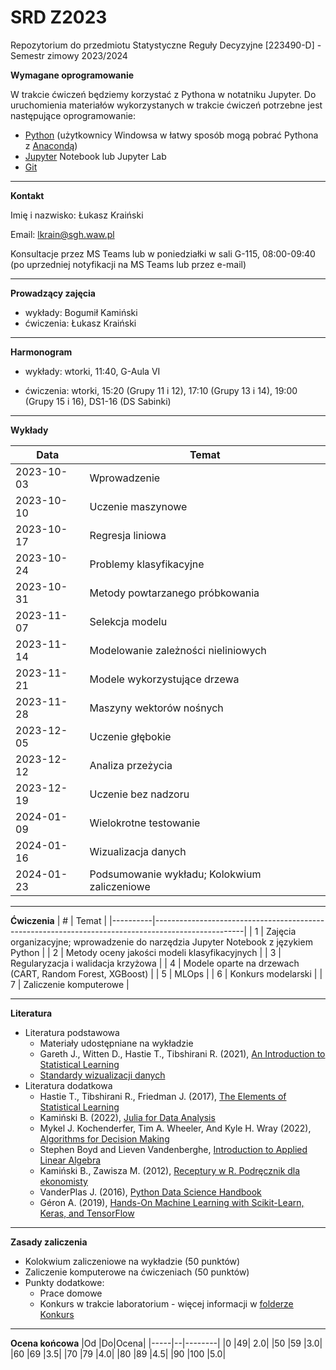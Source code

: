 # SRD Z2023
Repozytorium do przedmiotu Statystyczne Reguły Decyzyjne [223490-D] - Semestr zimowy 2023/2024


**Wymagane oprogramowanie**

W trakcie ćwiczeń będziemy korzystać z Pythona w notatniku Jupyter.
Do uruchomienia materiałów wykorzystanych w trakcie ćwiczeń potrzebne jest następujące oprogramowanie:
* [Python](https://www.python.org/downloads/) (użytkownicy Windowsa w łatwy sposób mogą pobrać Pythona z [Anacondą](https://anaconda.org/))
* [Jupyter](https://jupyter.org/install) Notebook lub Jupyter Lab
* [Git](https://git-scm.com/)

---
**Kontakt**

Imię i nazwisko: Łukasz Kraiński

Email: lkrain@sgh.waw.pl

Konsultacje przez MS Teams lub w poniedziałki w sali G-115, 08:00-09:40 (po uprzedniej notyfikacji na MS Teams lub przez e-mail)

---
**Prowadzący zajęcia**

* wykłady: Bogumił Kamiński
* ćwiczenia: Łukasz Kraiński

---
**Harmonogram**

* wykłady: wtorki, 11:40, G-Aula VI

* ćwiczenia: wtorki, 15:20 (Grupy 11 i 12), 17:10 (Grupy 13 i 14), 19:00 (Grupy 15 i 16), DS1-16 (DS Sabinki)

---
**Wykłady**

|     Data          |     Temat                                                                               |
|-------------------|-----------------------------------------------------------------------------------------|
|     2023-10-03    |     Wprowadzenie                                            |
|     2023-10-10    |     Uczenie maszynowe     |
|     2023-10-17    |     Regresja liniowa                                                    |
|     2023-10-24    |     Problemy klasyfikacyjne                                                  |
|     2023-10-31    |     Metody powtarzanego próbkowania                                                           |
|     2023-11-07    |     Selekcja modelu           |
|     2023-11-14    |     Modelowanie zależności nieliniowych                  |
|     2023-11-21    |     Modele wykorzystujące drzewa                    |
|     2023-11-28    |     Maszyny wektorów nośnych                     |
|     2023-12-05    |     Uczenie głębokie                       |
|     2023-12-12   |     Analiza przeżycia                         |
|     2023-12-19    |     Uczenie bez nadzoru                         |
|     2024-01-09    |     Wielokrotne testowanie                        |
|     2024-01-16    |     Wizualizacja danych                        |
|     2024-01-23   |     Podsumowanie wykładu; Kolokwium zaliczeniowe                  |

---
**Ćwiczenia**
|     #    |     Temat                                                                                          |
|----------|----------------------------------------------------------------------------------------------------|
|     1    |     Zajęcia   organizacyjne; wprowadzenie do narzędzia Jupyter Notebook z językiem Python   |
|     2    |     Metody   oceny jakości modeli klasyfikacyjnych                                                 |
|     3    |     Regularyzacja i walidacja krzyżowa                                                            |
|     4    |     Modele oparte na drzewach (CART, Random Forest, XGBoost)                            |
|     5    |     MLOps                                                         |
|     6    |     Konkurs   modelarski                                                                           |
|     7    |     Zaliczenie   komputerowe                                                                       |

---
**Literatura**

* Literatura podstawowa
  * Materiały udostępniane na wykładzie
  * Gareth J., Witten D., Hastie T., Tibshirani R. (2021), [An Introduction to Statistical Learning](https://hastie.su.domains/ISLP/ISLP_website.pdf)
  * [Standardy wizualizacji danych](https://royal-statistical-society.github.io/datavisguide/docs/styling.html)
* Literatura dodatkowa
  * Hastie T., Tibshirani R., Friedman J. (2017), [The Elements of Statistical Learning](http://www-stat.stanford.edu/~tibs/ElemStatLearn/)
  * Kamiński B. (2022), [Julia for Data Analysis](https://www.manning.com/books/julia-for-data-analysis)
  * Mykel J. Kochenderfer, Tim A. Wheeler, And Kyle H. Wray (2022), [Algorithms for Decision Making](https://algorithmsbook.com/)
  * Stephen Boyd and Lieven Vandenberghe, [Introduction to Applied Linear Algebra](http://vmls-book.stanford.edu/)
  * Kamiński B., Zawisza M. (2012), [Receptury w R. Podręcznik dla ekonomisty](http://bogumilkaminski.pl/projekty/)
  * VanderPlas J. (2016), [Python Data Science Handbook](https://jakevdp.github.io/PythonDataScienceHandbook/)
  * Géron A. (2019), [Hands-On Machine Learning with Scikit-Learn, Keras, and TensorFlow](https://github.com/ageron/handson-ml2)

---
**Zasady zaliczenia**

* Kolokwium zaliczeniowe na wykładzie (50 punktów)
* Zaliczenie komputerowe na ćwiczeniach (50 punktów)
* Punkty dodatkowe:
  * Prace domowe
  * Konkurs w trakcie laboratorium - więcej informacji w [folderze Konkurs](Konkurs/README.md)

---
**Ocena końcowa**
|Od |Do|Ocena|
|-----|--|--------|
|0 |49| 2.0|
|50 |59 |3.0|
|60 |69 |3.5|
|70 |79 |4.0|
|80 |89 |4.5|
|90 |100 |5.0|
